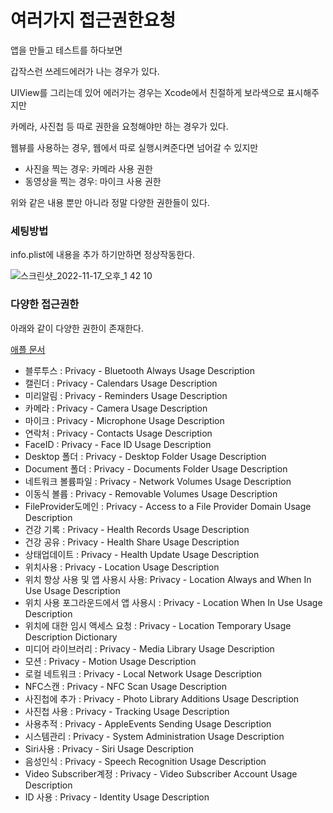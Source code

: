 # 여러가지 접근권한요청

앱을 만들고 테스트를 하다보면

갑작스런 쓰레드에러가 나는 경우가 있다.

UIView를 그리는데 있어 에러가는 경우는 Xcode에서 친절하게 보라색으로 표시해주지만

카메라, 사진첩 등 따로 권한을 요청해야만 하는 경우가 있다.

웹뷰를 사용하는 경우, 웹에서 따로 실행시켜준다면 넘어갈 수 있지만

- 사진을 찍는 경우: 카메라 사용 권한
- 동영상을 찍는 경우: 마이크 사용 권한

위와 같은 내용 뿐만 아니라 정말 다양한 권한들이 있다.

### 세팅방법

info.plist에 내용을 추가 하기만하면 정상작동한다.

![스크린샷_2022-11-17_오후_1 42 10](https://user-images.githubusercontent.com/76529148/202377586-909a4144-d614-4c8a-b359-4f43f777635b.png)

### 다양한 접근권한

아래와 같이 다양한 권한이 존재한다.

[애플 문서](https://developer.apple.com/documentation/bundleresources/information_property_list/protected_resources)

- 블루투스 : Privacy - Bluetooth Always Usage Description
- 캘린더 : Privacy - Calendars Usage Description
- 미리알림 : Privacy - Reminders Usage Description
- 카메라 : Privacy - Camera Usage Description
- 마이크 : Privacy - Microphone Usage Description
- 연락처 : Privacy - Contacts Usage Description
- FaceID : Privacy - Face ID Usage Description
- Desktop 폴더 : Privacy - Desktop Folder Usage Description
- Document 폴더 : Privacy - Documents Folder Usage Description
- 네트워크 볼륨파일 : Privacy - Network Volumes Usage Description
- 이동식 볼륩 : Privacy - Removable Volumes Usage Description
- FileProvider도메인 : Privacy - Access to a File Provider Domain Usage Description
- 건강 기록 : Privacy - Health Records Usage Description
- 건강 공유 : Privacy - Health Share Usage Description
- 상태업데이트 : Privacy - Health Update Usage Description
- 위치사용 : Privacy - Location Usage Description
- 위치 항상 사용 및 앱 사용시 사용: Privacy - Location Always and When In Use Usage Description
- 위치 사용 포그라운드에서 앱 사용시 : Privacy - Location When In Use Usage Description
- 위치에 대한 임시 액세스 요청 : Privacy - Location Temporary Usage Description Dictionary
- 미디어 라이브러리 : Privacy - Media Library Usage Description
- 모션 : Privacy - Motion Usage Description
- 로컬 네트워크 : Privacy - Local Network Usage Description
- NFC스캔 : Privacy - NFC Scan Usage Description
- 사진첩에 추가 : Privacy - Photo Library Additions Usage Description
- 사진첩 사용 : Privacy - Tracking Usage Description
- 사용추적 : Privacy - AppleEvents Sending Usage Description
- 시스템관리 : Privacy - System Administration Usage Description
- Siri사용 : Privacy - Siri Usage Description
- 음성인식 : Privacy - Speech Recognition Usage Description
- Video Subscriber계정 : Privacy - Video Subscriber Account Usage Description
- ID 사용 : Privacy - Identity Usage Description
